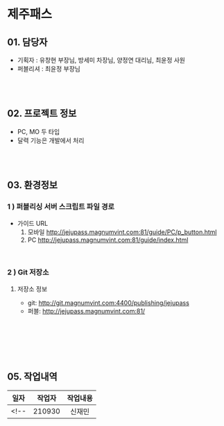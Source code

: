 # 제주패스

## 01. 담당자

- 기획자 : 유창현 부장님, 방세미 차장님, 양정연 대리님, 최윤정 사원 <br>
- 퍼블리셔 : 최윤정 부장님<br>

<br><br>

## 02. 프로젝트 정보

- PC, MO 두 타입
- 달력 기능은 개발에서 처리

<br><br>

## 03. 환경정보

### 1 ) 퍼블리싱 서버 스크립트 파일 경로

- 가이드 URL
  1. 모바일
     http://jejupass.magnumvint.com:81/guide/PC/p_button.html
  2. PC
     http://jejupass.magnumvint.com:81/guide/index.html

<br>

### 2 ) Git 저장소

1. 저장소 정보

   - git: http://git.magnumvint.com:4400/publishing/jejupass
   - 퍼블: http://jejupass.magnumvint.com:81/

   <br><br>

<br><br>

## 05. 작업내역

|  일자  | 작업자 |  작업내용   |
| :----: | :----: | :---------: |
<!-- | 210930 | 신재민 | 저장소 생성 | -->

